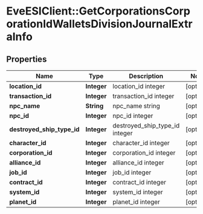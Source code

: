 # EveESIClient::GetCorporationsCorporationIdWalletsDivisionJournalExtraInfo

## Properties
Name | Type | Description | Notes
------------ | ------------- | ------------- | -------------
**location_id** | **Integer** | location_id integer | [optional] 
**transaction_id** | **Integer** | transaction_id integer | [optional] 
**npc_name** | **String** | npc_name string | [optional] 
**npc_id** | **Integer** | npc_id integer | [optional] 
**destroyed_ship_type_id** | **Integer** | destroyed_ship_type_id integer | [optional] 
**character_id** | **Integer** | character_id integer | [optional] 
**corporation_id** | **Integer** | corporation_id integer | [optional] 
**alliance_id** | **Integer** | alliance_id integer | [optional] 
**job_id** | **Integer** | job_id integer | [optional] 
**contract_id** | **Integer** | contract_id integer | [optional] 
**system_id** | **Integer** | system_id integer | [optional] 
**planet_id** | **Integer** | planet_id integer | [optional] 



